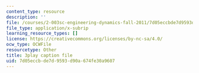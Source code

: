 ```yaml
---
content_type: resource
description: ''
file: /courses/2-003sc-engineering-dynamics-fall-2011/7d05eccbde7d9593d90a674fe30a9607_qrbCpv3Sv34.srt
file_type: application/x-subrip
learning_resource_types: []
license: https://creativecommons.org/licenses/by-nc-sa/4.0/
ocw_type: OCWFile
resourcetype: Other
title: 3play caption file
uid: 7d05eccb-de7d-9593-d90a-674fe30a9607
---
```


